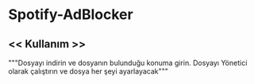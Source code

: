 # Spotify-AdBlocker
## << Kullanım >>
"""Dosyayı indirin ve dosyanın bulunduğu konuma girin.
Dosyayı Yönetici olarak çalıştırın ve dosya her şeyi ayarlayacak"""
